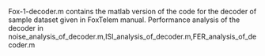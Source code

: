 Fox-1-decoder.m contains the matlab version of the code for the decoder of sample dataset given in FoxTelem manual.
Performance analysis of the decoder in noise_analysis_of_decoder.m,ISI_analysis_of_decoder.m,FER_analysis_of_decoder.m
